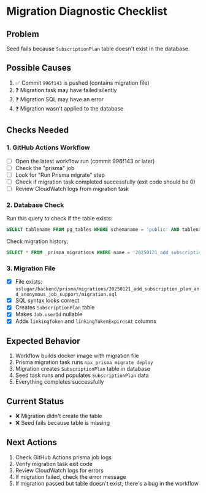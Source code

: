 # Migration Diagnostic Checklist

## Problem
Seed fails because `SubscriptionPlan` table doesn't exist in the database.

## Possible Causes
1. ✅ Commit `996f143` is pushed (contains migration file)
2. ❓ Migration task may have failed silently
3. ❓ Migration SQL may have an error
4. ❓ Migration wasn't applied to the database

## Checks Needed

### 1. GitHub Actions Workflow
- [ ] Open the latest workflow run (commit 996f143 or later)
- [ ] Check the "prisma" job
- [ ] Look for "Run Prisma migrate" step
- [ ] Check if migration task completed successfully (exit code should be 0)
- [ ] Review CloudWatch logs from migration task

### 2. Database Check
Run this query to check if the table exists:
```sql
SELECT tablename FROM pg_tables WHERE schemaname = 'public' AND tablename = 'SubscriptionPlan';
```

Check migration history:
```sql
SELECT * FROM _prisma_migrations WHERE name = '20250121_add_subscription_plan_and_anonymous_job_support';
```

### 3. Migration File
- [x] File exists: `uslugar/backend/prisma/migrations/20250121_add_subscription_plan_and_anonymous_job_support/migration.sql`
- [x] SQL syntax looks correct
- [x] Creates `SubscriptionPlan` table
- [x] Makes `Job.userId` nullable
- [x] Adds `linkingToken` and `linkingTokenExpiresAt` columns

## Expected Behavior
1. Workflow builds docker image with migration file
2. Prisma migration task runs `npx prisma migrate deploy`
3. Migration creates `SubscriptionPlan` table in database
4. Seed task runs and populates `SubscriptionPlan` data
5. Everything completes successfully

## Current Status
- ❌ Migration didn't create the table
- ❌ Seed fails because table is missing

## Next Actions
1. Check GitHub Actions prisma job logs
2. Verify migration task exit code
3. Review CloudWatch logs for errors
4. If migration failed, check the error message
5. If migration passed but table doesn't exist, there's a bug in the workflow
